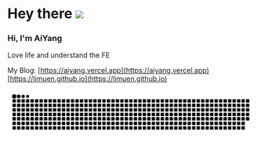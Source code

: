 # Hey there <img src="https://media.giphy.com/media/hvRJCLFzcasrR4ia7z/giphy.gif" width="25px">

### Hi, I'm AiYang

Love life and understand the FE

My Blog: [https://aiyang.vercel.app](https://aiyang.vercel.app) [https://limuen.github.io](https://limuen.github.io)
 

![](https://raw.githubusercontent.com/limuen/limuen/master/assets/github-contribution-grid-snake.svg)


